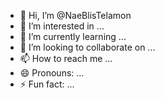 - 👋 Hi, I’m @NaeBlisTelamon
- 👀 I’m interested in ...
- 🌱 I’m currently learning ...
- 💞️ I’m looking to collaborate on ...
- 📫 How to reach me ...
- 😄 Pronouns: ...
- ⚡ Fun fact: ...

<!---
NaeBlisTelamon/NaeBlisTelamon is a ✨ special ✨ repository because its `README.md` (this file) appears on your GitHub profile.
You can click the Preview link to take a look at your changes.
--->
